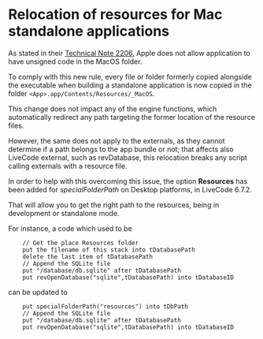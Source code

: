 # Relocation of resources for Mac standalone applications

As stated in their [Technical Note 2206](https://developer.apple.com/library/mac/technotes/tn2206/_index.html#//apple_ref/doc/uid/DTS40007919-CH1-TNTAG205), Apple does not allow application to have unsigned code in the MacOS folder.

To comply with this new rule, every file or folder formerly copied alongside the executable when building a standalone application is now copied in the folder `<App>.app/Contents/Resources/_MacOS`.

This change does not impact any of the engine functions, which automatically redirect any path targeting the former location of the resource files.

However, the same does not apply to the externals, as they cannot determine if a path belongs to the app bundle or not; that affects also LiveCode external, such as revDatabase, this relocation breaks any script calling externals with a resource file.

In order to help with this overcoming this issue, the option **Resources** has been added for *specialFolderPath* on Desktop platforms, in LiveCode 6.7.2.

That will allow you to get the right path to the resources, being in development or standalone mode.

For instance, a code which used to be

		// Get the place Resources folder
		put the filename of this stack into tDatabasePath
		delete the last item of tDatabasePath
		// Append the SQLite file
		put "/database/db.sqlite" after tDatabasePath
		put revOpenDatabase("sqlite",tDatabasePath) into tDatabaseID
	
can be updated to

		put specialFolderPath("resources") into tDbPath
		// Append the SQLite file
		put "/database/db.sqlite" after tDatabasePath
		put revOpenDatabase("sqlite",tDatabasePath) into tDatabaseID
